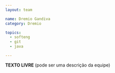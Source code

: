 ```yaml
---
layout: team

name: Dremio Gandiva
category: Dremio

topics:
  - softeng
  - git
  - java

---
```


**TEXTO LIVRE** (pode ser uma descrição da equipe)